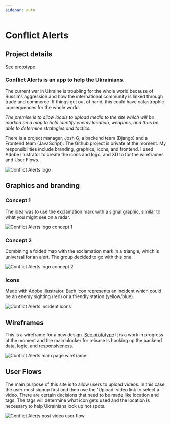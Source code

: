 ```yaml
---
sidebar: auto
---
```


# Conflict Alerts

## Project details

[See prototype](https://conflict-alerts.netlify.app)

### Conflict Alerts is an app to help the Ukrainians.

The current war in Ukraine is troubling for the whole world because of Russia's aggression and how the international community is linked through trade and commerce.  If things get out of hand, this could have catastrophic consequences for the whole world. 

*The premise is to allow locals to upload media to the site which will be marked on a map to help identify enemy location, weapons, and thus be able to determine strategies and tactics.*

There is a project manager, Josh G, a backend team (Django) and a Frontend team (JavaScript). 
The Github project is private at the moment. My responsibilities include branding, graphics, icons, and frontend.
I used Adobe Illustrator to create the icons and logo, and XD to for the wireframes and User Flows.

![Conflict Alerts logo](/images/work/conflict-alerts/post.jpg)

## Graphics and branding

### Concept 1
The idea was to use the exclamation mark with a signal graphic, similar to what you might see on a radar. 

![Conflict Alerts logo concept 1](/images/work/conflict-alerts/ca-01.jpg)

### Concept 2
Combining a folded map with the exclamation mark in a triangle, which is universal for an alert.  The group decided to go with this one. 

![Conflict Alerts logo concept 2](/images/work/conflict-alerts/ca-02.jpg)

### Icons
Made with Adobe Illustrator.  Each icon represents an incident which could be an enemy sighting (red) or a friendly station (yellow/blue). 

![Conflict Alerts incident icons](/images/work/conflict-alerts/ca-icons-bigger.png)

## Wireframes
This is a wireframe for a new design. [See prototype](https://conflict-alerts.netlify.app)
It is a work in progress at the moment and the main blocker for release is hooking up the backend data, logic, and responsiveness.

![Conflict Alerts main page wireframe](/images/work/conflict-alerts/conflict-alerts-wireframe.png)

## User Flows
The main purpose of this site is to allow users to upload videos.  In this case, the user must signup first and then use the 'Upload' video link to select a video.  There are certain decisions that need to be made like location and tags.  The tags will determine what icon gets used and the location is necessary to help Ukrainians look up hot spots. 

![Conflict Alerts post video user flow](/images/work/conflict-alerts/userflow.png)



